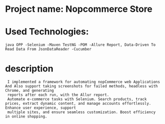 # Project name: Nopcommerce Store

  # Used Technologies:
    java OPP -Selenium -Maven TestNG -POM -Allure Report, Data-Driven To Read Data From JsonDataReader -Cucumber
  # description
     I implemented a framework for automating nopCommerce web Applications And Also support taking screenshots for failed methods, headless with Chrome, and generating   
     reports after each run, with the Allur report.
     Automate e-commerce tasks with Selenium. Search products, track prices, extract dynamic content, and manage accounts effortlessly. Enhance user experience, support 
     multiple sites, and ensure seamless customization. Boost efficiency in online shopping.
